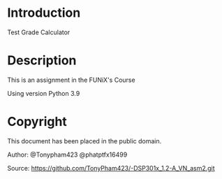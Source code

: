 Introduction
============
Test Grade Calculator

Description
============
This is an assignment in the FUNiX's Course

Using version Python 3.9 

Copyright
============
This document has been placed in the public domain.

Author: @Tonypham423 @phatptfx16499

Source: https://github.com/TonyPham423/-DSP301x_1.2-A_VN_asm2.git
